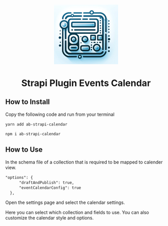 <p align="center">
  <img src="./logo.png" width="200" alt="Logo" />
</p>
<h1 align="center">Strapi Plugin Events Calendar</h1>

## How to Install

Copy the following code and run from your terminal

```
yarn add ab-strapi-calendar
```

```
npm i ab-strapi-calendar
```

## How to Use

In the schema file of a collection that is required to be mapped to calender view.

```
"options": {
      "draftAndPublish": true,
      "eventCalendarConfig": true
  },
```

Open the settings page and select the calendar settings.

Here you can select which collection and fields to use.
You can also customize the calendar style and options.
